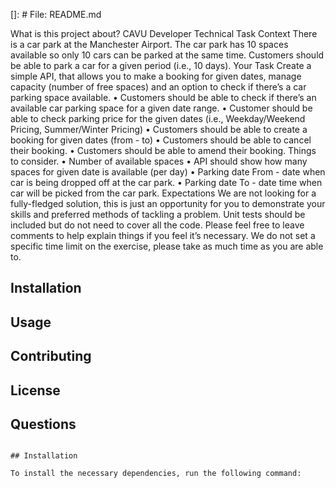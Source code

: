 []: # File: README.md

What is this project about?
CAVU Developer Technical Task
Context
There is a car park at the Manchester Airport.
The car park has 10 spaces available so only 10 cars can be parked at the same time. Customers
should be able to park a car for a given period (i.e., 10
days).
Your Task
Create a simple API, that allows you to make a booking for given dates, manage capacity
(number of free spaces) and an option to check if there’s a car parking space available.
• Customers should be able to check if there’s an available car parking space for a given
date range.
• Customer should be able to check parking price for the given dates (i.e.,
Weekday/Weekend Pricing, Summer/Winter Pricing)
• Customers should be able to create a booking for given dates (from - to)
• Customers should be able to cancel their booking.
• Customers should be able to amend their booking.
Things to consider.
• Number of available spaces
• API should show how many spaces for given date is available (per day)
• Parking date From - date when car is being dropped off at the car park.
• Parking date To - date time when car will be picked from the car park.
Expectations
We are not looking for a fully-fledged solution, this is just an opportunity for you to
demonstrate your skills and preferred methods of tackling a problem.
Unit tests should be included but do not need to cover all the code.
Please feel free to leave comments to help explain things if you feel it’s necessary.
We do not set a specific time limit on the exercise, please take as much time as you are able to.

## Installation

## Usage

## Contributing

## License

## Questions
```

## Installation

To install the necessary dependencies, run the following command:

```

```
